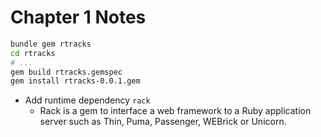 # Chapter 1 Notes

```bash
bundle gem rtracks
cd rtracks
# ...
gem build rtracks.gemspec
gem install rtracks-0.0.1.gem
```

- Add runtime dependency `rack`
  - Rack is a gem to interface a web framework to a Ruby application server such as Thin, Puma, Passenger, WEBrick or Unicorn.
